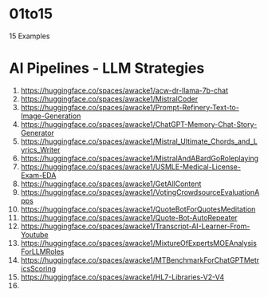 # 01to15
15 Examples


# AI Pipelines - LLM Strategies
1. https://huggingface.co/spaces/awacke1/acw-dr-llama-7b-chat
2. https://huggingface.co/spaces/awacke1/MistralCoder
3. https://huggingface.co/spaces/awacke1/Prompt-Refinery-Text-to-Image-Generation
4. https://huggingface.co/spaces/awacke1/ChatGPT-Memory-Chat-Story-Generator
5. https://huggingface.co/spaces/awacke1/Mistral_Ultimate_Chords_and_Lyrics_Writer
6. https://huggingface.co/spaces/awacke1/MistralAndABardGoRoleplaying
7. https://huggingface.co/spaces/awacke1/USMLE-Medical-License-Exam-EDA
8. https://huggingface.co/spaces/awacke1/GetAllContent
9. https://huggingface.co/spaces/awacke1/VotingCrowdsourceEvaluationApps
10. https://huggingface.co/spaces/awacke1/QuoteBotForQuotesMeditation
11. https://huggingface.co/spaces/awacke1/Quote-Bot-AutoRepeater
12. https://huggingface.co/spaces/awacke1/Transcript-AI-Learner-From-Youtube
13. https://huggingface.co/spaces/awacke1/MixtureOfExpertsMOEAnalysisForLLMRoles
14. https://huggingface.co/spaces/awacke1/MTBenchmarkForChatGPTMetricsScoring
15. https://huggingface.co/spaces/awacke1/HL7-Libraries-V2-V4
16. 
